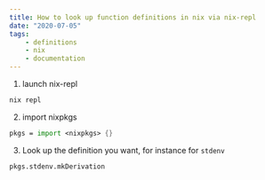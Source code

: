 ```yaml
---
title: How to look up function definitions in nix via nix-repl
date: "2020-07-05"
tags:
    - definitions
    - nix
    - documentation
---
```


1. launch nix-repl
```sh
nix repl
```

2. import nixpkgs
```nix
pkgs = import <nixpkgs> {}
```

3. Look up the definition you want, for instance for `stdenv`
```nix
pkgs.stdenv.mkDerivation
```
